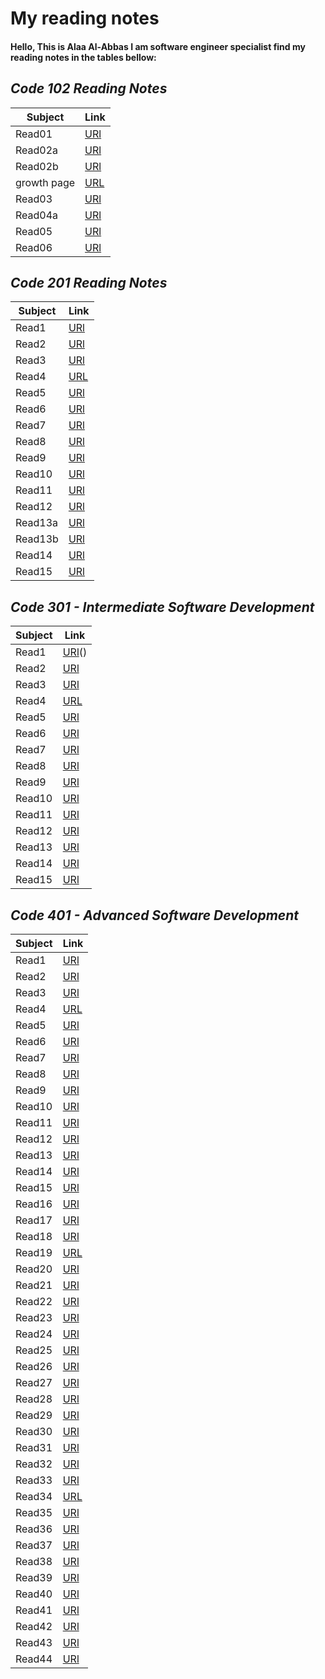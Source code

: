 # **My reading notes**

#### Hello, This is Alaa Al-Abbas I am software engineer specialist find my reading notes in the tables bellow:


## *Code 102 Reading Notes*

| Subject     | Link                                                     |
| ----------- | -----------                                              |
| Read01      | [URl](read01.md)                                         |
| Read02a     | [URl](read02a.md)                                        |
| Read02b     | [URl](read02b.md)                                        |
|growth page  | [URL](growth.md)                                         |
| Read03      | [URl](read03.md)                                         |
| Read04a     | [URl](read04a.md)                                        |
| Read05      | [URl](read05.md)                                         |
| Read06      | [URl](read06.md)                                         |

## *Code 201 Reading Notes*

| Subject     | Link                                                     |
| ----------- | -----------                                              |
| Read1       | [URl](Read1.md)                                          |
| Read2       | [URl](Read2.md)                                          |
| Read3       | [URl](Read3.md)                                          |
| Read4       | [URL](Read4.md)                                          |
| Read5       | [URl](Read5.md)                                          |
| Read6       | [URl](Read6.md)                                          |
| Read7       | [URl](Read7.md)                                          |
| Read8       | [URl](Read8.md)                                          |
| Read9       | [URl](Read9.md)                                          |
| Read10      | [URl](Read10.md)                                         |
| Read11      | [URl](Read11.md)                                         |
| Read12      | [URl](Read12.md)                                         |
| Read13a     | [URl](Read13a.md)                                        |
| Read13b     | [URl](Read13b.md)                                        |
| Read14      | [URl](Read14.md)                                         |
| Read15      | [URl](Read15.md)                                         |   

## *Code 301 - Intermediate Software Development*

| Subject     | Link                                             |
| ----------- | -----------                                      |
| Read1       | [URl](readclass1.md)()                                          |
| Read2       | [URl](Readclass2_301.md)                                          |
| Read3       | [URl](readclass3.md)                                          |
| Read4       | [URL](readclass4.md)                                          |
| Read5       | [URl](readclass5.md)                                          |
| Read6       | [URl](readclass6.md)                                          |
| Read7       | [URl](readclass7.md)                                          |
| Read8       | [URl](readclass8.md)                                          |
| Read9       | [URl](readclass9.md)                                          |
| Read10      | [URl](readclass10.md)                                          |
| Read11      | [URl](Readclass11.md)                                          |
| Read12      | [URl](Readclass12.md)                                          |
| Read13      | [URl]()                                          |
| Read14      | [URl]()                                          |
| Read15      | [URl]()                                          |  



## *Code 401 - Advanced Software Development*

| Subject     | Link                                             |
| ----------- | -----------                                      |
| Read1       | [URl](read1.md)                                  |
| Read2       | [URl](read2.md)                                          |
| Read3       | [URl](read3.md)                                          |
| Read4       | [URL](read4(401).md)                                          |
| Read5       | [URl](read5(401).md)                                          |
| Read6       | [URl](read6(401).md)                   |
| Read7       | [URl]()                                          |
| Read8       | [URl](read8(401).md)                                          |
| Read9       | [URl](Read9(401).md)                                          |
| Read10      | [URl](read10(401).md)                              |
| Read11      | [URl](Read11(401).md)                                          |
| Read12      | [URl](read12(401).md)                                          |
| Read13      | [URl]()                                          |
| Read14      | [URl]()                                          |
| Read15      | [URl]()                                          |  
| Read16      | [URl]()                                          |
| Read17      | [URl]()                                          |
| Read18      | [URl]()                                          |
| Read19      | [URL]()                                          |
| Read20      | [URl]()                                          |
| Read21      | [URl]()                                          |
| Read22      | [URl]()                                          |
| Read23      | [URl]()                                          |
| Read24      | [URl]()                                          |
| Read25      | [URl]()                                          |
| Read26      | [URl]()                                          |
| Read27      | [URl]()                                          |
| Read28      | [URl]()                                          |
| Read29      | [URl]()                                          |
| Read30      | [URl]()                                          |  
| Read31      | [URl]()                                          |
| Read32      | [URl]()                                          |
| Read33      | [URl]()                                          |
| Read34      | [URL]()                                          |
| Read35      | [URl]()                                          |
| Read36      | [URl]()                                          |
| Read37      | [URl]()                                          |
| Read38      | [URl]()                                          |
| Read39      | [URl]()                                          |
| Read40      | [URl]()                                          |
| Read41      | [URl]()                                          |
| Read42      | [URl]()                                          |
| Read43      | [URl]()                                          |
| Read44      | [URl]()                                          |

